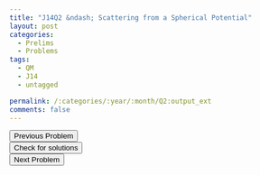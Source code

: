 ```yaml
---
title: "J14Q2 &ndash; Scattering from a Spherical Potential"
layout: post
categories:
  - Prelims
  - Problems
tags:
  - QM
  - J14
  - untagged

permalink: /:categories/:year/:month/Q2:output_ext
comments: false
---
```

<object data="2014J2Q.pdf" type="application/pdf" width="100%" height="500"></object>

<div class='navbar'>
	<div float='left'><button onclick="window.location='Q1.html'" >Previous Problem</button></div>
	<div float='center'><button onclick="window.location='https://princetonprelim.com/prelim/31/'">Check for solutions</button></div>
	<div float='right'><button onclick="window.location='Q3.html'" > Next Problem</button></div>
</div>
